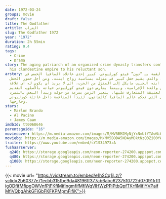```yaml
---
date: 1972-03-24
groups: movie
draft: false
title: The Godfather
artitle: العراب
slug: The Godfather 1972
year: "1972"
duration: 2h 55min
rating: 9.4
tags:
  - Crime
  - Drama
story: The aging patriarch of an organized crime dynasty transfers control of
  his clandestine empire to his reluctant son.
arstory: تبدأ القصة بـ “دون” فيتو كورليوني، كبير إحدى عائلات المافيا الخمس في
  نيويورك، والذي يقيم حفل كبير في منزله بمناسبة زواج ابنته. ومن أجل حضور الحفل،
  يعود ابنه الحبيب مايكل إلى المنزل من الحرب، الي لا يريد أن يكون له أي علاقة
  بأعمال والده الإجرامية. وبينما يمارس دون فيتو كورليوني حياته بالأسلوب القديم
  والطرق العتيقة المتعارف عليها، يتغير الزمن بسرعة من حوله ويبدأ البعض بالتمرد
  على الأصول التي تحكم عالم المافيا كالقانون، لتبدأ المنافسة داخل عائلة كورليوني
  وخارجها.
stars:
  - Marlon Brando
  - Al Pacino
  - James Caan
imdbId: tt0068646
parentsguide: "16"
moviecover: https://m.media-amazon.com/images/M/MV5BM2MyNjYxNmUtYTAwNi00MTYxLWJmNWYtYzZlODY3ZTk3OTFlXkEyXkFqcGdeQXVyNzkwMjQ5NzM@._V1_UY268_CR3,0,182,268_AL_.jpg
moviebg: https://m.media-amazon.com/images/M/MV5BODA5NDAyMDktNzQ3Zi00YWQ3LWI4N2MtNmE3MmVlNDE0NGRiXkEyXkFqcGdeQXVyNjUwNzk3NDc@._V1_.jpg
trailer: https://www.youtube.com/embed/sY1S34973zA
fushaarserver:
  q240: https://storage.googleapis.com/neon-reporter-274200.appspot.com/fushaar/media/513/513-240p.mp4
  q480: https://storage.googleapis.com/neon-reporter-274200.appspot.com/fushaar/media/513/513-480p.mp4
  q1080: https://storage.googleapis.com/neon-reporter-274200.appspot.com/fushaar/media/513/513.mp4
---
```


{{< movie url= "https://vidstream.to/embed/e1hSCq1jLz/?vclid=2b60377e71ecbb315fbe9da48196ff377ab6abc6237510722d07091frfffigODfifMfipgOWVnfPjFKfiMifingmfifMfiWqVlHWzPPiPtbQpfTKrfiMifiYVPaifMfiVQbgAhkGFiGbFKFKPMpmFifiK">}}
